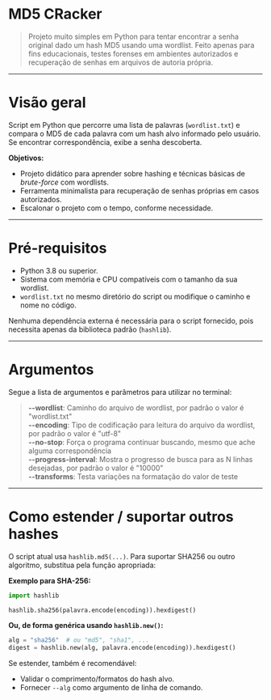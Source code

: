 # MD5 CRacker

> Projeto muito simples em Python para tentar encontrar a senha original dado um hash MD5 usando uma wordlist. Feito apenas para fins educacionais, testes forenses em ambientes autorizados e recuperação de senhas em arquivos de autoria própria.

---

# Visão geral

Script em Python que percorre uma lista de palavras (`wordlist.txt`) e compara o MD5 de cada palavra com um hash alvo informado pelo usuário. Se encontrar correspondência, exibe a senha descoberta.

**Objetivos:**

* Projeto didático para aprender sobre hashing e técnicas básicas de *brute-force* com wordlists.
* Ferramenta minimalista para recuperação de senhas próprias em casos autorizados.
* Escalonar o projeto com o tempo, conforme necessidade.

---

# Pré-requisitos

* Python 3.8 ou superior.
* Sistema com memória e CPU compatíveis com o tamanho da sua wordlist.
* `wordlist.txt` no mesmo diretório do script ou modifique o caminho e nome no código.

Nenhuma dependência externa é necessária para o script fornecido, pois necessita apenas da biblioteca padrão (`hashlib`).

---

# Argumentos

Segue a lista de argumentos e parâmetros para utilizar no terminal:

> **--wordlist**: Caminho do arquivo de wordlist, por padrão o valor é "wordlist.txt"  
> **--encoding**: Tipo de codificação para leitura do arquivo da wordlist, por padrão o valor é "utf-8"  
> **--no-stop**: Força o programa continuar buscando, mesmo que ache alguma correspondência  
> **--progress-interval**: Mostra o progresso de busca para as N linhas desejadas, por padrão o valor é "10000"  
> **--transforms**: Testa variações na formatação do valor de teste

---

# Como estender / suportar outros hashes

O script atual usa `hashlib.md5(...)`. Para suportar SHA256 ou outro algoritmo, substitua pela função apropriada:

**Exemplo para SHA-256:**

```python
import hashlib

hashlib.sha256(palavra.encode(encoding)).hexdigest()
```

**Ou, de forma genérica usando `hashlib.new()`:**

```python
alg = "sha256"  # ou "md5", "sha1", ...
digest = hashlib.new(alg, palavra.encode(encoding)).hexdigest()
```

Se estender, também é recomendável:

* Validar o comprimento/formatos do hash alvo.
* Fornecer `--alg` como argumento de linha de comando.
